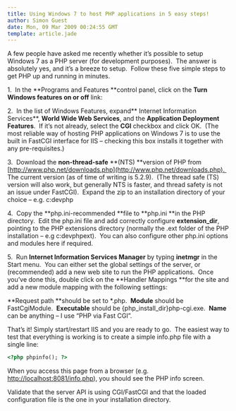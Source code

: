 ```yaml
---
title: Using Windows 7 to host PHP applications in 5 easy steps!
author: Simon Guest
date: Mon, 09 Mar 2009 00:24:55 GMT
template: article.jade
---
```


A few people have asked me recently whether it’s possible to setup Windows 7 as a PHP server (for development purposes).  The answer is absolutely yes, and it’s a breeze to setup.  Follow these five simple steps to get PHP up and running in minutes.

<span class="more"></span>

1.  In the **Programs and Features **control panel, click on the **Turn Windows features on or off** link:

2.  In the list of Windows Features, expand** Internet Information Services**, **World Wide Web Services**, and the **Application Deployment Features**.  If it’s not already, select the **CGI** checkbox and click OK.  (The most reliable way of hosting PHP applications on Windows 7 is to use the built in FastCGI interface for IIS – checking this box installs it together with any pre-requisites.)

3.  Download the **non-thread-safe** **(NTS) **version of PHP from [http://www.php.net/downloads.php](http://www.php.net/downloads.php).  The current version (as of time of writing is 5.2.9).  (The thread safe (TS) version will also work, but generally NTS is faster, and thread safety is not an issue under FastCGI).  Expand the zip to an installation directory of your choice – e.g. c:devphp

4.  Copy the **php.ini-recommended **file to **php.ini **in the PHP directory.  Edit the php.ini file and add correctly configure **extension_dir**, pointing to the PHP extensions directory (normally the .ext folder of the PHP installation – e.g c:devphpext).  You can also configure other php.ini options and modules here if required.

5.  Run **Internet Information Services Manager** by typing **inetmgr** in the Start menu.  You can either set the global settings of the server, or (recommended) add a new web site to run the PHP applications.  Once you’ve done this, double click on the **Handler Mappings **for the site and add a new module mapping with the following settings:

**Request path **should be set to *.php.  **Module** should be FastCgiModule.  **Executable** should be {php_install_dir}php-cgi.exe.  **Name** can be anything – I use “PHP via Fast CGI”.

That’s it! Simply start/restart IIS and you are ready to go.  The easiest way to test that everything is working is to create a simple info.php file with a single line:

```html
<?php phpinfo(); ?>
```
When you access this page from a browser (e.g. [http://localhost:8081/info.php](http://localhost:8081/info.php)), you should see the PHP info screen.

Validate that the server API is using CGI/FastCGI and that the loaded configuration file is the one in your installation directory.